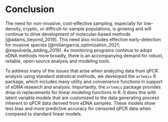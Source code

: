 # Conclusion

The need for non-invasive, cost-effective sampling, especially for
low-density, cryptic, or difficult-to-sample populations, is growing and
will continue to drive development of molecular-based methods
[@adams_beyond_2019].  This need also includes effective
early-detection for invasive species [@miliangarcia_optimization_2021;
@sepulveda_adding_2019]. As monitoring programs continue to adopt eDNA methods
more broadly, there is an accompanying demand for robust, reliable, open-source
analysis and modeling tools.

To address many of the issues that arise when analyzing data from qPCR 
analysis using standard statistical methods, we developed the `artemis` R package,
which includes many utility and convenience functions in support of eDNA research and analysis. Importantly, the `artemis` package provides drop-in replacements for linear modeling functions in R. It does this with latent variable models that are customized to the data generating process inherent to qPCR data derived from eDNA samples. These models show less bias and more predictive accuracy for censored qPCR data when compared to standard linear models.
